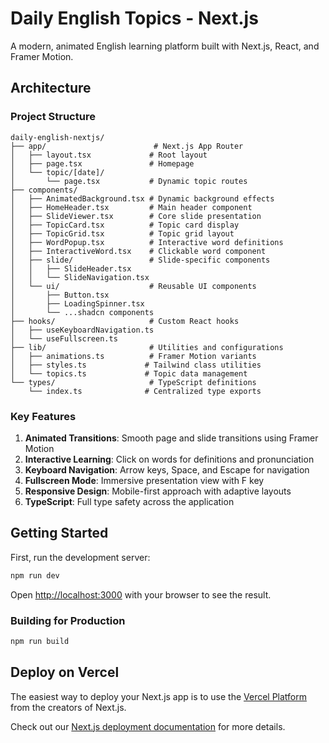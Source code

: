 # Daily English Topics - Next.js

A modern, animated English learning platform built with Next.js, React, and Framer Motion.

## Architecture

### Project Structure

```
daily-english-nextjs/
├── app/                        # Next.js App Router
│   ├── layout.tsx             # Root layout
│   ├── page.tsx               # Homepage
│   └── topic/[date]/
│       └── page.tsx           # Dynamic topic routes
├── components/
│   ├── AnimatedBackground.tsx # Dynamic background effects
│   ├── HomeHeader.tsx         # Main header component
│   ├── SlideViewer.tsx        # Core slide presentation
│   ├── TopicCard.tsx          # Topic card display
│   ├── TopicGrid.tsx          # Topic grid layout
│   ├── WordPopup.tsx          # Interactive word definitions
│   ├── InteractiveWord.tsx    # Clickable word component
│   ├── slide/                 # Slide-specific components
│   │   ├── SlideHeader.tsx
│   │   └── SlideNavigation.tsx
│   └── ui/                    # Reusable UI components
│       ├── Button.tsx
│       ├── LoadingSpinner.tsx
│       └── ...shadcn components
├── hooks/                     # Custom React hooks
│   ├── useKeyboardNavigation.ts
│   └── useFullscreen.ts
├── lib/                       # Utilities and configurations
│   ├── animations.ts          # Framer Motion variants
│   ├── styles.ts             # Tailwind class utilities
│   └── topics.ts             # Topic data management
└── types/                     # TypeScript definitions
    └── index.ts              # Centralized type exports
```

### Key Features

1. **Animated Transitions**: Smooth page and slide transitions using Framer Motion
2. **Interactive Learning**: Click on words for definitions and pronunciation
3. **Keyboard Navigation**: Arrow keys, Space, and Escape for navigation
4. **Fullscreen Mode**: Immersive presentation view with F key
5. **Responsive Design**: Mobile-first approach with adaptive layouts
6. **TypeScript**: Full type safety across the application

## Getting Started

First, run the development server:

```bash
npm run dev
```

Open [http://localhost:3000](http://localhost:3000) with your browser to see the result.

### Building for Production

```bash
npm run build
```

## Deploy on Vercel

The easiest way to deploy your Next.js app is to use the [Vercel Platform](https://vercel.com/new?utm_medium=default-template&filter=next.js&utm_source=create-next-app&utm_campaign=create-next-app-readme) from the creators of Next.js.

Check out our [Next.js deployment documentation](https://nextjs.org/docs/app/building-your-application/deploying) for more details.